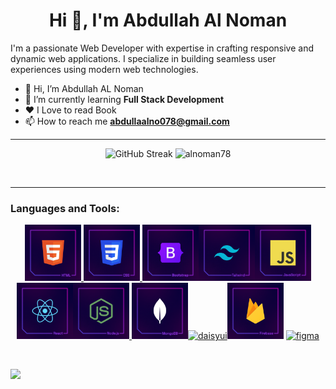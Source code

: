 <h1 align="center">Hi 👋, I'm Abdullah Al Noman</h1>
<p>I'm a passionate Web Developer with expertise in crafting responsive and dynamic web applications. I specialize in building seamless user experiences using modern web technologies.</p>

- 👋 Hi, I’m Abdullah AL Noman
- 🌱 I’m currently learning **Full Stack Development**
- ❤️ I Love to read Book 
- 📫 How to reach me **abdullaalno078@gmail.com**

<p align="left">
</p>
<!--language tools-->
<hr/>
<!-- github contributation 
<div align="">
    <img src="https://streak-stats.demolab.com?user=ALNoman78&theme=tokyonight" alt="GitHub Streak" />
    <img align="center" src="https://github-readme-stats.vercel.app/api?username=alnoman78&show_icons=true&locale=en" alt="alnoman78" />
</div>-->

<div align="center">
  <img src="https://streak-stats.demolab.com?user=ALNoman78&theme=tokyonight" alt="GitHub Streak" height="150" alt="stats graph"  />
  <img src="https://github-readme-stats.vercel.app/api?username=alnoman78&show_icons=true&locale=en" alt="alnoman78" height="150"  />
</div>
<!--github states-->

<p align="center">&nbsp;
</p>
<hr/>
<h3 align="left">Languages and Tools:</h3>

<p align="center""><a href="https://www.w3.org/html/" target="_blank" rel="noreferrer">
<img src="https://raw.githubusercontent.com/ProgrammingHero1/ProgrammingHero1/main/image/HTML.png" alt="html5" width="90" height="90" style="object-fit: cover;" /></a><a href="https://www.w3schools.com/css/" target="_blank" rel="noreferrer">
<img src="https://raw.githubusercontent.com/ProgrammingHero1/ProgrammingHero1/main/image/CSS.png" alt="css3" width="90" height="90" style="object-fit: cover;" /></a><a href="https://getbootstrap.com/">
<img src="https://raw.githubusercontent.com/ProgrammingHero1/ProgrammingHero1/main/image/Bootstrap.png" width="90" height="90" style="object-fit: cover;"></a><a href="https://tailwindcss.com/" target="_blank" rel="noreferrer"><img src="https://raw.githubusercontent.com/ProgrammingHero1/ProgrammingHero1/main/image/Tailwind.png" alt="tailwind" width="90" height="90" style="object-fit: cover;" /></a><a href="https://developer.mozilla.org/en-US/docs/Web/JavaScript" target="_blank" rel="noreferrer"><img src="https://raw.githubusercontent.com/ProgrammingHero1/ProgrammingHero1/main/image/JavaScript.png" alt="javascript" width="90" height="90" style="object-fit: cover;" /></a><a href="https://reactjs.org/" target="_blank" rel="noreferrer"><img src="https://raw.githubusercontent.com/ProgrammingHero1/ProgrammingHero1/main/image/React.png" width="90" height="90" style="object-fit: cover;" /></a><a href="https://nodejs.org" target="_blank" rel="noreferrer"><img src="https://raw.githubusercontent.com/ProgrammingHero1/ProgrammingHero1/main/image/Nodejs.png" alt="nodejs" width="90" height="90" style="object-fit: cover;" /></a><a href="https://www.mongodb.com/" target="_blank" rel="noreferrer">
<img src="https://raw.githubusercontent.com/ProgrammingHero1/ProgrammingHero1/main/image/MongoDB.png" alt="mongodb" width="90" height="90" style="object-fit: cover;" /></a><a href="https://camo.githubusercontent.com/4effb683f33e492fffe717b84371d1c284bb96d53028f0b22d06686f4c314374/68747470733a2f2f616c6e6f6d616e37382e6769746875622e696f2f6d6f756c652d706f7274666f6c696f2f6173737465732f646169737955692e706e67" target="_blank" rel="noreferrer"><img src="https://i.ibb.co.com/jz7XPjX/daisyUi.png" width="90" height="90" alt="daisyui" style="object-fit: cover;" /></a><a><img src="https://raw.githubusercontent.com/ProgrammingHero1/ProgrammingHero1/main/image/Firebase.png" width="90" height="90" style="object-fit: cover;" /></a>
  <a href="https://www.figma.com/" target="_blank" rel="noreferrer"><img src="https://www.vectorlogo.zone/logos/figma/figma-icon.svg" alt="figma" width="90" height="90" style="object-fit: cover;" />
  </a></p>



<!--
<p align="center"><a href="https://reactjs.org/" target="_blank" rel="noreferrer"><img src="https://raw.githubusercontent.com/ProgrammingHero1/ProgrammingHero1/main/image/React.png" width="40" height="40" style="object-fit: cover;" /></a><a href="https://www.mongodb.com/" target="_blank" rel="noreferrer"><img src="https://camo.githubusercontent.com/95cdba39e37e40a6e6fcb783ca14767da1caa7e16e60755dae31152cc4cf565b/68747470733a2f2f63646e2e73696d706c6569636f6e732e6f72672f6d6f6e676f6462" alt="mongodb" width="40" height="40" style="object-fit: cover;" /></a><a href="https://nodejs.org" target="_blank" rel="noreferrer"><img src="https://raw.githubusercontent.com/devicons/devicon/master/icons/nodejs/nodejs-original-wordmark.svg" alt="nodejs" width="40" height="40" style="object-fit: cover;" /></a><a href="https://developer.mozilla.org/en-US/docs/Web/JavaScript" target="_blank" rel="noreferrer"><img src="https://raw.githubusercontent.com/devicons/devicon/master/icons/javascript/javascript-original.svg" alt="javascript" width="40" height="40" style="object-fit: cover;" /></a><a href="https://www.w3schools.com/css/" target="_blank" rel="noreferrer"><img src="https://raw.githubusercontent.com/devicons/devicon/master/icons/css3/css3-original-wordmark.svg" alt="css3" width="40" height="40" style="object-fit: cover;" /></a><a href="https://expressjs.com/"><img src="https://camo.githubusercontent.com/e477bcb83064f5925e9bb25761e1f5ad9c632cb8faf92771dfde78932f51f590/68747470733a2f2f63646e2e73696d706c6569636f6e732e6f72672f65787072657373" width="40" height="40" style="object-fit: cover;"></a><a href="https://www.w3.org/html/" target="_blank" rel="noreferrer"><img src="https://raw.githubusercontent.com/devicons/devicon/master/icons/html5/html5-original-wordmark.svg" alt="html5" width="40" height="40" style="object-fit: cover;" /></a><a href="https://tailwindcss.com/" target="_blank" rel="noreferrer"><img src="https://www.vectorlogo.zone/logos/tailwindcss/tailwindcss-icon.svg" alt="tailwind" width="40" height="40" style="object-fit: cover;" /></a><a href="https://www.figma.com/" target="_blank" rel="noreferrer"><img src="https://camo.githubusercontent.com/adfb0bae17cac0dc8202d9e36d264d6ed43179d2828b4da85fc5b9145553078e/68747470733a2f2f63646e2e73696d706c6569636f6e732e6f72672f64616973797569" width="40" height="40" alt="daisyui" style="object-fit: cover;" /></a><a href="https://www.figma.com/" target="_blank" rel="noreferrer"><img src="https://www.vectorlogo.zone/logos/figma/figma-icon.svg" alt="figma" width="40" height="40" style="object-fit: cover;" /></a></p>
-->


<br />

<p><img src = "https://raw.githubusercontent.com/mayhemantt/mayhemantt/Update/svg/Bottom.svg"></p>
